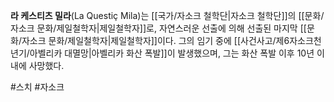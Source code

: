 **라 케스티츠 밀라**(La Questiç Mila)는 [[국가/자소크 철학단|자소크 철학단]]의 [[문화/자소크 문화/제일철학자|제일철학자]]로, 자연스러운 선출에 의해 선출된 마지막 [[문화/자소크 문화/제일철학자|제일철학자]]이다. 그의 임기 중에 [[사건사고/제6자소크천년기/아벨리카 대멸망|아벨리카 화산 폭발]]이 발생했으며, 그는 화산 폭발 이후 10년 이내에 사망했다.

#스치 #자소크 